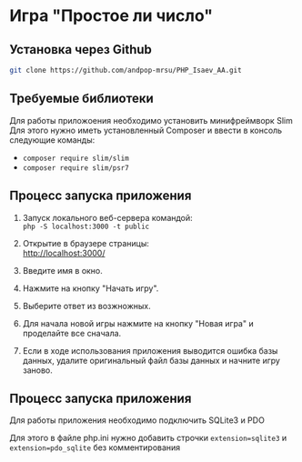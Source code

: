 # Игра "Простое ли число"


## Установка через Github
```sh
git clone https://github.com/andpop-mrsu/PHP_Isaev_AA.git
```
## Требуемые библиотеки
Для работы приложоения необходимо установить минифреймворк Slim
Для этого нужно иметь установленный Composer и ввести в консоль следующие команды:
- `composer require slim/slim`
- `composer require slim/psr7`


## Процесс запуска приложения

1. Запуск локального веб-сервера командой:  
   `php -S localhost:3000 -t public`

2. Открытие в браузере страницы:  
   [http://localhost:3000/](http://localhost:3000/)

3. Введите имя в окно.

4. Нажмите на кнопку "Начать игру".

5. Выберите ответ из возжножных.

6. Для начала новой игры нажмите на кнопку "Новая игра" и проделайте все сначала.

7. Если в ходе использования приложения выводится ошибка базы данных, удалите оригинальный файл базы данных и начните игру заново.

## Процесс запуска приложения
Для работы приложения необходимо подключить SQLite3 и PDO

Для этого в файле php.ini нужно добавить строчки `extension=sqlite3` и `extension=pdo_sqlite` без комментирования
